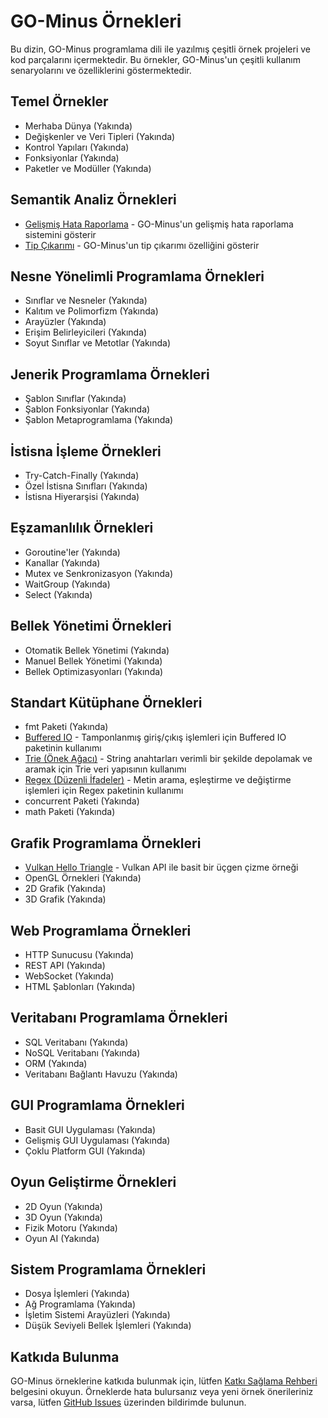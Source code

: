 # GO-Minus Örnekleri

Bu dizin, GO-Minus programlama dili ile yazılmış çeşitli örnek projeleri ve kod parçalarını içermektedir. Bu örnekler, GO-Minus'un çeşitli kullanım senaryolarını ve özelliklerini göstermektedir.

## Temel Örnekler

- Merhaba Dünya (Yakında)
- Değişkenler ve Veri Tipleri (Yakında)
- Kontrol Yapıları (Yakında)
- Fonksiyonlar (Yakında)
- Paketler ve Modüller (Yakında)

## Semantik Analiz Örnekleri

- [Gelişmiş Hata Raporlama](semantic/error-reporting.md) - GO-Minus'un gelişmiş hata raporlama sistemini gösterir
- [Tip Çıkarımı](semantic/type-inference.md) - GO-Minus'un tip çıkarımı özelliğini gösterir

## Nesne Yönelimli Programlama Örnekleri

- Sınıflar ve Nesneler (Yakında)
- Kalıtım ve Polimorfizm (Yakında)
- Arayüzler (Yakında)
- Erişim Belirleyicileri (Yakında)
- Soyut Sınıflar ve Metotlar (Yakında)

## Jenerik Programlama Örnekleri

- Şablon Sınıflar (Yakında)
- Şablon Fonksiyonlar (Yakında)
- Şablon Metaprogramlama (Yakında)

## İstisna İşleme Örnekleri

- Try-Catch-Finally (Yakında)
- Özel İstisna Sınıfları (Yakında)
- İstisna Hiyerarşisi (Yakında)

## Eşzamanlılık Örnekleri

- Goroutine'ler (Yakında)
- Kanallar (Yakında)
- Mutex ve Senkronizasyon (Yakında)
- WaitGroup (Yakında)
- Select (Yakında)

## Bellek Yönetimi Örnekleri

- Otomatik Bellek Yönetimi (Yakında)
- Manuel Bellek Yönetimi (Yakında)
- Bellek Optimizasyonları (Yakında)

## Standart Kütüphane Örnekleri

- fmt Paketi (Yakında)
- [Buffered IO](io/buffered-io-example.md) - Tamponlanmış giriş/çıkış işlemleri için Buffered IO paketinin kullanımı
- [Trie (Önek Ağacı)](container/trie-example.md) - String anahtarları verimli bir şekilde depolamak ve aramak için Trie veri yapısının kullanımı
- [Regex (Düzenli İfadeler)](regex/regex-example.md) - Metin arama, eşleştirme ve değiştirme işlemleri için Regex paketinin kullanımı
- concurrent Paketi (Yakında)
- math Paketi (Yakında)

## Grafik Programlama Örnekleri

- [Vulkan Hello Triangle](vulkan/hello-triangle.md) - Vulkan API ile basit bir üçgen çizme örneği
- OpenGL Örnekleri (Yakında)
- 2D Grafik (Yakında)
- 3D Grafik (Yakında)

## Web Programlama Örnekleri

- HTTP Sunucusu (Yakında)
- REST API (Yakında)
- WebSocket (Yakında)
- HTML Şablonları (Yakında)

## Veritabanı Programlama Örnekleri

- SQL Veritabanı (Yakında)
- NoSQL Veritabanı (Yakında)
- ORM (Yakında)
- Veritabanı Bağlantı Havuzu (Yakında)

## GUI Programlama Örnekleri

- Basit GUI Uygulaması (Yakında)
- Gelişmiş GUI Uygulaması (Yakında)
- Çoklu Platform GUI (Yakında)

## Oyun Geliştirme Örnekleri

- 2D Oyun (Yakında)
- 3D Oyun (Yakında)
- Fizik Motoru (Yakında)
- Oyun AI (Yakında)

## Sistem Programlama Örnekleri

- Dosya İşlemleri (Yakında)
- Ağ Programlama (Yakında)
- İşletim Sistemi Arayüzleri (Yakında)
- Düşük Seviyeli Bellek İşlemleri (Yakında)

## Katkıda Bulunma

GO-Minus örneklerine katkıda bulunmak için, lütfen [Katkı Sağlama Rehberi](../../CONTRIBUTING.md) belgesini okuyun. Örneklerde hata bulursanız veya yeni örnek önerileriniz varsa, lütfen [GitHub Issues](https://github.com/gominus/gominus/issues) üzerinden bildirimde bulunun.
